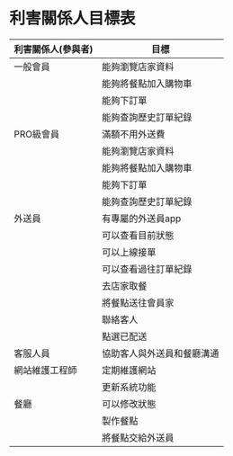 # 利害關係人目標表

|利害關係人(參與者)|目標|
|--|--|
|一般會員|能夠瀏覽店家資料|
||能夠將餐點加入購物車|
||能夠下訂單|
||能夠查詢歷史訂單紀錄|
|PRO級會員|滿額不用外送費|
||能夠瀏覽店家資料|
||能夠將餐點加入購物車|
||能夠下訂單|
||能夠查詢歷史訂單紀錄|
|外送員|有專屬的外送員app|
||可以查看目前狀態|
||可以上線接單|
||可以查看過往訂單紀錄|
||去店家取餐|
||將餐點送往會員家|
||聯絡客人|
||點選已配送|
|客服人員|協助客人與外送員和餐廳溝通|
|網站維護工程師|定期維護網站|
||更新系統功能|
|餐廳|可以修改狀態|
||製作餐點|
||將餐點交給外送員|
